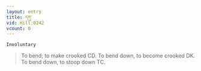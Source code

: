 ```yaml
---
layout: entry
title: དགུ་
vid: Hill:0242
vcount: 0
---
```

`Involuntary` 
> To bend; to make crooked CD\.
 To bend down, to become crooked DK\.
 To bend down, to stoop down TC\.


